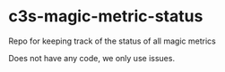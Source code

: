 # c3s-magic-metric-status
Repo for keeping track of the status of all magic metrics

Does not have any code, we only use issues.
